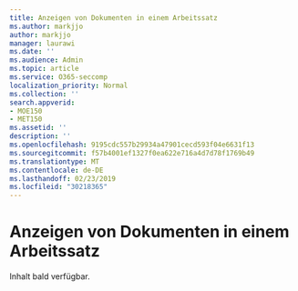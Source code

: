 ```yaml
---
title: Anzeigen von Dokumenten in einem Arbeitssatz
ms.author: markjjo
author: markjjo
manager: laurawi
ms.date: ''
ms.audience: Admin
ms.topic: article
ms.service: O365-seccomp
localization_priority: Normal
ms.collection: ''
search.appverid:
- MOE150
- MET150
ms.assetid: ''
description: ''
ms.openlocfilehash: 9195cdc557b29934a47901cecd593f04e6631f13
ms.sourcegitcommit: f57b4001ef1327f0ea622e716a4d7d78f1769b49
ms.translationtype: MT
ms.contentlocale: de-DE
ms.lasthandoff: 02/23/2019
ms.locfileid: "30218365"
---
```

# <a name="view-documents-in-a-working-set"></a>Anzeigen von Dokumenten in einem Arbeitssatz

Inhalt bald verfügbar.
